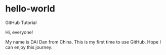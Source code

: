 # hello-world
GitHub Tutorial 

Hi, everyone!

My name is DAI Dan from China. This is my first time to use GitHub.
Hope I can enjoy this journey. 
